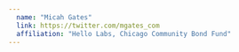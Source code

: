 ```yaml
---
  name: "Micah Gates"
  link: https://twitter.com/mgates_com
  affiliation: "Hello Labs, Chicago Community Bond Fund"
---
```

